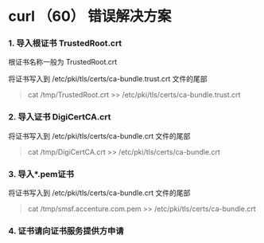 # curl （60） 错误解决方案

### 1. 导入根证书 TrustedRoot.crt

根证书名称一般为 TrustedRoot.crt

将证书写入到 /etc/pki/tls/certs/ca-bundle.trust.crt 文件的尾部

> cat /tmp/TrustedRoot.crt >> /etc/pki/tls/certs/ca-bundle.trust.crt



### 2. 导入证书 DigiCertCA.crt

将证书写入到 /etc/pki/tls/certs/ca-bundle.crt 文件的尾部

> cat /tmp/DigiCertCA.crt >> /etc/pki/tls/certs/ca-bundle.crt



### 3. 导入*.pem证书

将证书写入到 /etc/pki/tls/certs/ca-bundle.crt 文件的尾部

> cat /tmp/smsf.accenture.com.pem >> /etc/pki/tls/certs/ca-bundle.crt



### 4. 证书请向证书服务提供方申请

